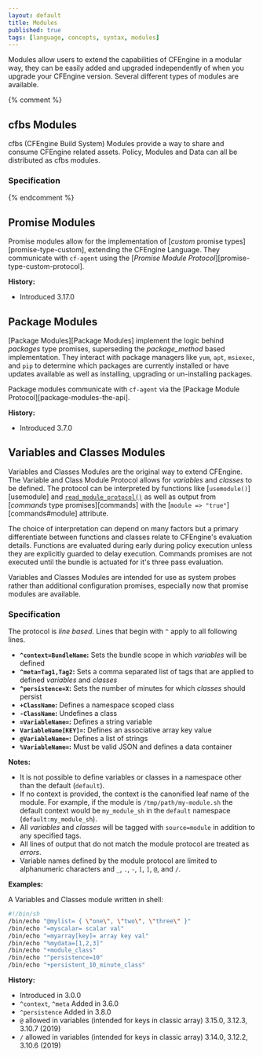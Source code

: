 ```yaml
---
layout: default
title: Modules
published: true
tags: [language, concepts, syntax, modules]
---
```


Modules allow users to extend the capabilities of CFEngine in a modular way, they can be easily added and upgraded independently of when you upgrade your CFEngine version. Several different types of modules are available.

{% comment %}
## cfbs Modules

cfbs (CFEngine Build System) Modules provide a way to share and consume CFEngine related assets. Policy, Modules and Data can all be distributed as cfbs modules.

### Specification
{% endcomment %}

## Promise Modules

Promise modules allow for the implementation of [*custom* promise types][promise-type-custom], extending the CFEngine Language. They communicate with `cf-agent` using the [*Promise Module Protocol*][promise-type-custom-protocol].

**History:**

* Introduced 3.17.0

## Package Modules

[Package Modules][Package Modules] implement the logic behind *packages* type promises, superseding the *package\_method* based implementation. They interact with package managers like `yum`, `apt`, `msiexec`, and `pip` to determine which packages are currently installed or have updates available as well as installing, upgrading or un-installing packages.

Package modules communicate with `cf-agent` via the [Package Module Protocol][package-modules-the-api].

**History:**

* Introduced 3.7.0

## Variables and Classes Modules

Variables and Classes Modules are the original way to extend CFEngine. The Variable and Class Module Protocol allows for *variables* and *classes* to be defined. The protocol can be interpreted by functions like [`usemodule()`][usemodule] and [`read_module_protocol()`](read_module_protocol) as well as output from [*commands* type promises][commands] with the [`module => "true"`][commands#module] attribute.

The choice of interpretation can depend on many factors but a primary differentiate between functions and classes relate to CFEngine's evaluation details. Functions are evaluated during early during policy execution unless they are explicitly guarded to delay execution. Commands promises are not executed until the bundle is actuated for it's three pass evaluation.

Variables and Classes Modules are intended for use as system probes rather than additional configuration promises, especially now that promise modules are available.

### Specification

The protocol is *line based*. Lines that begin with `^` apply to all following lines.

*   **`^context=BundleName`:** Sets the bundle scope in which *variables* will be defined
*   **`^meta=Tag1,Tag2`:** Sets a comma separated list of tags that are applied to defined *variables* and *classes*
*   **`^persistence=X`:** Sets the number of minutes for which *classes* should persist
*   **`+ClassName`:** Defines a namespace scoped class
*   **`-ClassName`:** Undefines a class
*   **`=VariableName=`:** Defines a string variable
*   **`VariableName[KEY]=`:** Defines an associative array key value
*   **`@VariableName=`:** Defines a list of strings
*   **`%VariableName=`:** Must be valid JSON and defines a data container

**Notes:**

*   It is not possible to define variables or classes in a namespace other than the default (`default`).
*   If no context is provided, the context is the canonified leaf name of the module. For example, if the module is `/tmp/path/my-module.sh` the default context would be `my_module_sh` in the `default` namespace (`default:my_module_sh`).
*   All *variables* and *classes* will be tagged with `source=module` in addition to any specified tags.
*   All lines of output that do not match the module protocol are treated as *errors*.
*   Variable names defined by the module protocol are limited to alphanumeric characters and `_`, `.`, `-`, `[`, `]`, `@`, and `/`.

**Examples:**

A Variables and Classes module written in shell:

```sh
#!/bin/sh
/bin/echo "@mylist= { \"one\", \"two\", \"three\" }"
/bin/echo "=myscalar= scalar val"
/bin/echo "=myarray[key]= array key val"
/bin/echo "%mydata=[1,2,3]"
/bin/echo "+module_class"
/bin/echo "^persistence=10"
/bin/echo "+persistent_10_minute_class"
```

**History:**

-   Introduced in 3.0.0
-   `^context`, `^meta` Added in 3.6.0
-   `^persistence` Added in 3.8.0
-   `@` allowed in variables (intended for keys in classic array) 3.15.0, 3.12.3, 3.10.7 (2019)
-   `/` allowed in variables (intended for keys in classic array) 3.14.0, 3.12.2, 3.10.6 (2019)

